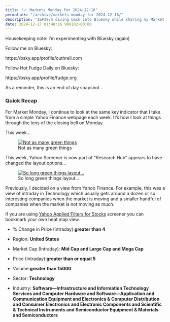 ```yaml
---
title: "📈 Markets Monday for 2024-12-16"
permalink: "/archive/markets-monday-for-2024-12-16/"
description: "I&#39;m diving back into Bluesky while sharing my Market Monday insights from Yahoo Finance."
date: 2024-12-17 01:48:16.986182+00:00
---
```


<p>Housekeeping note: I’m experimenting with Bluesky (again)</p><p>Follow me on Bluesky:</p><p>https://bsky.app/profile/cuthrell.com</p><p>Follow Hot Fudge Daily on Bluesky:</p><p>https://bsky.app/profile/fudge.org</p><p>As a reminder, this is an end of day snapshot…</p><h3 data-pm-slice="1 1 []">Quick Recap</h3><p>For Market Monday, I continue to look at the same key indicator that I take from a simple Yahoo Finance webpage each week. It’s how I look at things through the lens of the closing bell on Monday.</p><p>This week…</p><figure><a href="https://fudge.org" target="_blank" rel="noopener noreferrer"><img src="https://assets.buttondown.email/images/54b12512-6b18-4b04-923b-d536607da93c.png?w=960&amp;fit=max" alt="Not as many green things" draggable="false"></a><figcaption>Not as many green things</figcaption></figure><p>This week, Yahoo Screener is now part of “Research Hub” appears to have changed the layout options…</p><figure><a href="https://finance.yahoo.com/research-hub/screener/9bda6c7b-fe9e-41ca-9da9-e281a4a9889a/" target="_blank" rel="noopener noreferrer"><img src="https://assets.buttondown.email/images/b2fea2d8-0e6a-4942-a0bc-002b8e1399bb.png?w=960&amp;fit=max" alt="So long green things layout…" draggable="false"></a><figcaption>So long green things layout…</figcaption></figure><p>Previously, I decided on a view from Yahoo Finance. For example, this was a view of intraday in Technology which usually gets around a dozen or so interesting companies when the market is moving and a smaller handful of companies when the market is not moving as much.</p><p>If you are using <a target="_blank" rel="noopener noreferrer nofollow" href="https://finance.yahoo.com/research-hub/screener/">Yahoo Applied Filters for Stocks</a> screener you can bookmark your own heat map view.</p><ul><li><p>% Change in Price (Intraday):<strong>greater than 4</strong></p></li><li><p>Region: <strong>United States</strong></p></li><li><p>Market Cap (Intraday): <strong>Mid Cap and Large Cap and Mega Cap</strong></p></li><li><p>Price (Intraday):<strong>greater than or equal 5</strong></p></li><li><p>Volume:<strong>greater than 15000</strong></p></li><li><p>Sector: <strong>Technology</strong></p></li><li><p>Industry: <strong>Software—Infrastructure and Information Technology Services and Computer Hardware and Software—Application and Communication Equipment and Electronics &amp; Computer Distribution and Consumer Electronics and Electronic Components and Scientific &amp; Technical Instruments and Semiconductor Equipment &amp; Materials and Semiconductors</strong></p></li></ul>